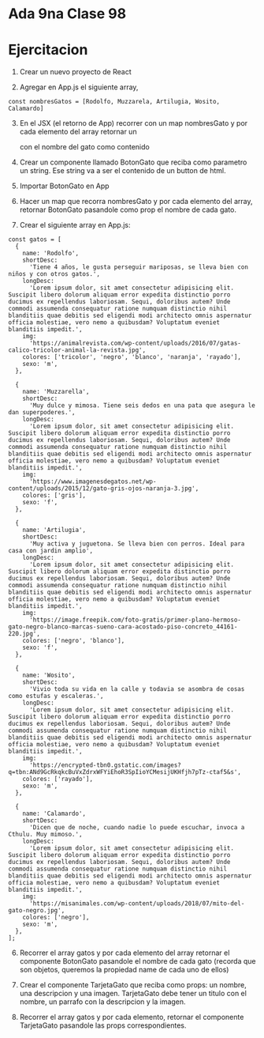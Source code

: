 # Ada 9na Clase 98

# Ejercitacion

1. Crear un nuevo proyecto de React

2. Agregar en App.js el siguiente array, 

```
const nombresGatos = [Rodolfo, Muzzarela, Artilugia, Wosito, Calamardo]
```

3. En el JSX (el retorno de App) recorrer con un map nombresGato y por cada elemento del array retornar un <p> con el nombre del gato como contenido

4. Crear un componente llamado BotonGato que reciba como parametro un string. Ese string va a ser el contenido de un button de html. 

5. Importar BotonGato en App

6. Hacer un map que recorra nombresGato y por cada elemento del array, retornar BotonGato pasandole como prop el nombre de cada gato. 

7. Crear el siguiente array en App.js: 

```
const gatos = [
  {
    name: 'Rodolfo',
    shortDesc:
      'Tiene 4 años, le gusta perseguir mariposas, se lleva bien con niños y con otros gatos.',
    longDesc:
      'Lorem ipsum dolor, sit amet consectetur adipisicing elit. Suscipit libero dolorum aliquam error expedita distinctio porro ducimus ex repellendus laboriosam. Sequi, doloribus autem? Unde commodi assumenda consequatur ratione numquam distinctio nihil blanditiis quae debitis sed eligendi modi architecto omnis aspernatur officia molestiae, vero nemo a quibusdam? Voluptatum eveniet blanditiis impedit.',
    img:
      'https://animalrevista.com/wp-content/uploads/2016/07/gatas-calico-tricolor-animal-la-revista.jpg',
    colores: ['tricolor', 'negro', 'blanco', 'naranja', 'rayado'],
    sexo: 'm',
  },

  {
    name: 'Muzzarella',
    shortDesc:
      'Muy dulce y mimosa. Tiene seis dedos en una pata que asegura le dan superpoderes.',
    longDesc:
      'Lorem ipsum dolor, sit amet consectetur adipisicing elit. Suscipit libero dolorum aliquam error expedita distinctio porro ducimus ex repellendus laboriosam. Sequi, doloribus autem? Unde commodi assumenda consequatur ratione numquam distinctio nihil blanditiis quae debitis sed eligendi modi architecto omnis aspernatur officia molestiae, vero nemo a quibusdam? Voluptatum eveniet blanditiis impedit.',
    img:
      'https://www.imagenesdegatos.net/wp-content/uploads/2015/12/gato-gris-ojos-naranja-3.jpg',
    colores: ['gris'],
    sexo: 'f',
  },

  {
    name: 'Artilugia',
    shortDesc:
      'Muy activa y juguetona. Se lleva bien con perros. Ideal para casa con jardin amplio',
    longDesc:
      'Lorem ipsum dolor, sit amet consectetur adipisicing elit. Suscipit libero dolorum aliquam error expedita distinctio porro ducimus ex repellendus laboriosam. Sequi, doloribus autem? Unde commodi assumenda consequatur ratione numquam distinctio nihil blanditiis quae debitis sed eligendi modi architecto omnis aspernatur officia molestiae, vero nemo a quibusdam? Voluptatum eveniet blanditiis impedit.',
    img:
      'https://image.freepik.com/foto-gratis/primer-plano-hermoso-gato-negro-blanco-marcas-sueno-cara-acostado-piso-concreto_44161-220.jpg',
    colores: ['negro', 'blanco'],
    sexo: 'f',
  },

  {
    name: 'Wosito',
    shortDesc:
      'Vivio toda su vida en la calle y todavia se asombra de cosas como estufas y escaleras.',
    longDesc:
      'Lorem ipsum dolor, sit amet consectetur adipisicing elit. Suscipit libero dolorum aliquam error expedita distinctio porro ducimus ex repellendus laboriosam. Sequi, doloribus autem? Unde commodi assumenda consequatur ratione numquam distinctio nihil blanditiis quae debitis sed eligendi modi architecto omnis aspernatur officia molestiae, vero nemo a quibusdam? Voluptatum eveniet blanditiis impedit.',
    img:
      'https://encrypted-tbn0.gstatic.com/images?q=tbn:ANd9GcRkqkcBuVxZdrxWFYiEhoR3SpIioYCMesijUKHfjh7pTz-ctaf5&s',
    colores: ['rayado'],
    sexo: 'm',
  },

  {
    name: 'Calamardo',
    shortDesc:
      'Dicen que de noche, cuando nadie lo puede escuchar, invoca a Cthulu. Muy mimoso.',
    longDesc:
      'Lorem ipsum dolor, sit amet consectetur adipisicing elit. Suscipit libero dolorum aliquam error expedita distinctio porro ducimus ex repellendus laboriosam. Sequi, doloribus autem? Unde commodi assumenda consequatur ratione numquam distinctio nihil blanditiis quae debitis sed eligendi modi architecto omnis aspernatur officia molestiae, vero nemo a quibusdam? Voluptatum eveniet blanditiis impedit.',
    img:
      'https://misanimales.com/wp-content/uploads/2018/07/mito-del-gato-negro.jpg',
    colores: ['negro'],
    sexo: 'm',
  },
];
```

6. Recorrer el array gatos y por cada elemento del array retornar el componente BotonGato pasandole el nombre de cada gato (recorda que son objetos, queremos la propiedad name de cada uno de ellos)

7. Crear el componente TarjetaGato que reciba como props: un nombre, una descripcion y una imagen. TarjetaGato debe tener un titulo con el nombre, un parrafo con la descripcion y la imagen. 

8. Recorrer el array gatos y por cada elemento, retornar el componente TarjetaGato pasandole las props correspondientes. 
